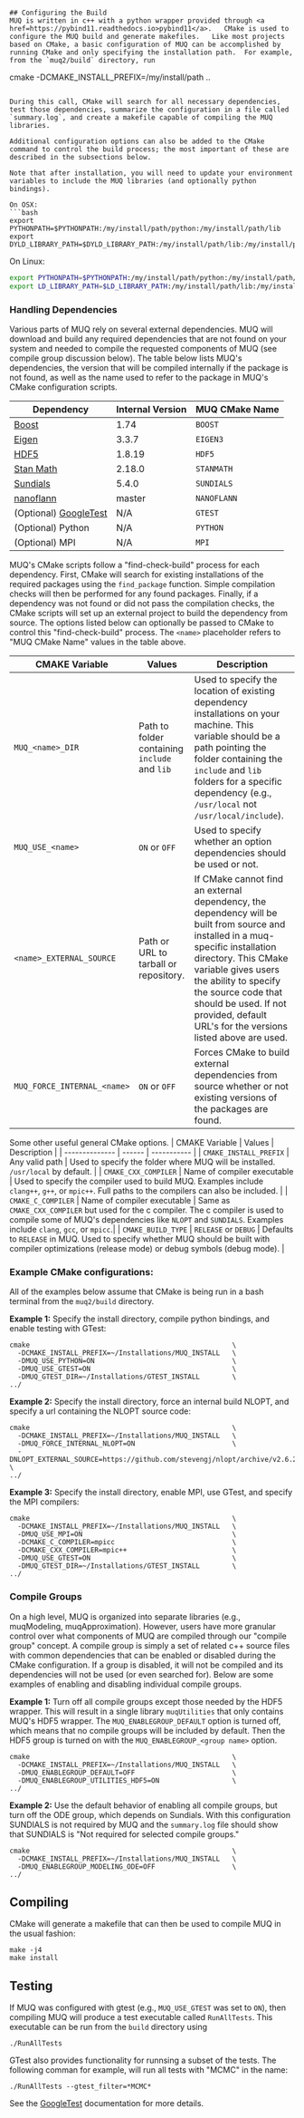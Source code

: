 ```

## Configuring the Build
MUQ is written in c++ with a python wrapper provided through <a href=https://pybind11.readthedocs.io>pybind11</a>.   CMake is used to configure the MUQ build and generate makefiles.   Like most projects based on CMake, a basic configuration of MUQ can be accomplished by running CMake and only specifying the installation path.  For example, from the `muq2/build` directory, run
```
cmake -DCMAKE_INSTALL_PREFIX=/my/install/path ..
```

During this call, CMake will search for all necessary dependencies, test those dependencies, summarize the configuration in a file called `summary.log`, and create a makefile capable of compiling the MUQ libraries.

Additional configuration options can also be added to the CMake command to control the build process; the most important of these are described in the subsections below.

Note that after installation, you will need to update your environment variables to include the MUQ libraries (and optionally python bindings).    

On OSX:
```bash
export PYTHONPATH=$PYTHONPATH:/my/install/path/python:/my/install/path/lib
export DYLD_LIBRARY_PATH=$DYLD_LIBRARY_PATH:/my/install/path/lib:/my/install/path/muq_external/lib
```

On Linux:
```bash
export PYTHONPATH=$PYTHONPATH:/my/install/path/python:/my/install/path/lib
export LD_LIBRARY_PATH=$LD_LIBRARY_PATH:/my/install/path/lib:/my/install/path/muq_external/lib
```

### Handling Dependencies
Various parts of MUQ rely on several external dependencies.  MUQ will download and build any required dependencies that are not found on your system and needed to compile the requested components of MUQ (see compile group discussion below).   The table below lists MUQ's dependencies, the version that will be compiled internally if the package is not found, as well as the name used to refer to the package in MUQ's CMake configuration scripts.

| Dependency | Internal Version | MUQ CMake Name |
| ---------- | -------------------- | -------------- |
| <a href=http://www.boost.org/>Boost</a> | 1.74 | `BOOST` |
| <a href=http://eigen.tuxfamily.org/>Eigen</a> | 3.3.7 | `EIGEN3` |
| <a href=http://www.hdfgroup.org/HDF5/>HDF5</a> | 1.8.19 | `HDF5` |
| <a href=http://mc-stan.org/>Stan Math</a> | 2.18.0 | `STANMATH` |
| <a href=https://computation.llnl.gov/projects/sundials>Sundials</a> | 5.4.0 | `SUNDIALS` |
| <a href=https://github.com/jlblancoc/nanoflann>nanoflann</a> | master | `NANOFLANN` |
| (Optional) <a href=https://github.com/google/googletest>GoogleTest</a> | N/A | `GTEST` |
| (Optional) Python | N/A | `PYTHON` |
| (Optional) MPI | N/A | `MPI` |

MUQ's CMake scripts follow a "find-check-build" process for each dependency.  First, CMake will search for existing installations of the required packages using the `find_package` function.   Simple compilation checks will then be performed for any found packages.  Finally, if a dependency was not found or did not pass the compilation checks, the CMake scripts will set up an external project to build the dependency from source.   The options listed below can optionally be passed to CMake to control this "find-check-build" process.  The `<name>` placeholder refers to "MUQ CMake Name" values in the table above.

| CMAKE Variable | Values | Description |
| -------------- | ------ | ----------- |
| `MUQ_<name>_DIR` | Path to folder containing `include` and `lib`| Used to specify the location of existing dependency installations on your machine.  This variable should be a path pointing the folder containing the `include` and `lib` folders for a specific dependency (e.g., `/usr/local` not `/usr/local/include`). |
| `MUQ_USE_<name>` | `ON` or `OFF` | Used to specify whether an option dependencies should be used or not. |
| `<name>_EXTERNAL_SOURCE` | Path or URL to tarball or repository. | If CMake cannot find an external dependency, the dependency will be built from source and installed in a muq-specific installation directory.  This CMake variable gives users the ability to specify the source code that should be used.  If not provided, default URL's for the versions listed above are used. |
| `MUQ_FORCE_INTERNAL_<name>` | `ON` or `OFF` | Forces CMake to build external dependencies from source whether or not existing versions of the packages are found. |

Some other useful general CMake options.
| CMAKE Variable | Values | Description |
| -------------- | ------ | ----------- |
| `CMAKE_INSTALL_PREFIX` | Any valid path | Used to specify the folder where MUQ will be installed.  `/usr/local` by default. |
| `CMAKE_CXX_COMPILER` | Name of compiler executable | Used to specify the compiler used to build MUQ.   Examples include `clang++`, `g++`, or `mpic++`.  Full paths to the compilers can also be included. |
| `CMAKE_C_COMPILER` | Name of compiler executable | Same as `CMAKE_CXX_COMPILER` but used for the c compiler.   The c compiler is used to compile some of MUQ's dependencies like `NLOPT` and `SUNDIALS`.   Examples include `clang`, `gcc`, or `mpicc`.|
| `CMAKE_BUILD_TYPE` | `RELEASE` or `DEBUG` | Defaults to `RELEASE` in MUQ.  Used to specify whether MUQ should be built with compiler optimizations (release mode) or debug symbols (debug mode). |

### Example CMake configurations:
All of the examples below assume that CMake is being run in a bash terminal from the `muq2/build` directory.  </br>

__Example 1:__ Specify the install directory, compile python bindings, and enable testing with GTest:
```
cmake                                                  \
  -DCMAKE_INSTALL_PREFIX=~/Installations/MUQ_INSTALL   \
  -DMUQ_USE_PYTHON=ON                                  \
  -DMUQ_USE_GTEST=ON                                   \
  -DMUQ_GTEST_DIR=~/Installations/GTEST_INSTALL        \
../
```

__Example 2:__ Specify the install directory, force an internal build NLOPT, and specify a url containing the NLOPT source code:
```
cmake                                                  \
  -DCMAKE_INSTALL_PREFIX=~/Installations/MUQ_INSTALL   \
  -DMUQ_FORCE_INTERNAL_NLOPT=ON                        \
  -DNLOPT_EXTERNAL_SOURCE=https://github.com/stevengj/nlopt/archive/v2.6.2.tar.gz \
../
```

__Example 3:__ Specify the install directory, enable MPI, use GTest, and specify the MPI compilers:
```
cmake                                                  \
  -DCMAKE_INSTALL_PREFIX=~/Installations/MUQ_INSTALL   \
  -DMUQ_USE_MPI=ON                                     \
  -DCMAKE_C_COMPILER=mpicc                             \
  -DCMAKE_CXX_COMPILER=mpic++                          \
  -DMUQ_USE_GTEST=ON                                   \
  -DMUQ_GTEST_DIR=~/Installations/GTEST_INSTALL        \
../
```

### Compile Groups
On a high level, MUQ is organized into separate libraries (e.g., muqModeling, muqApproximation). However, users have more granular control over what components of MUQ are compiled through our "compile group" concept.   A compile group is simply a set of related c++ source files with common dependencies that can be enabled or disabled during the CMake configuration.  If a group is disabled, it will not be compiled and its dependencies will not be used (or even searched for).   Below are some examples of enabling and disabling individual compile groups.

__Example 1:__ Turn off all compile groups except those needed by the HDF5 wrapper.  This will result in a single library `muqUtilities` that only contains MUQ's HDF5 wrapper.   The `MUQ_ENABLEGROUP_DEFAULT` option is turned off, which means that no compile groups will be included by default.  Then the HDF5 group is turned on with the `MUQ_ENABLEGROUP_<group name>` option.
```
cmake                                                  \
  -DCMAKE_INSTALL_PREFIX=~/Installations/MUQ_INSTALL   \
  -DMUQ_ENABLEGROUP_DEFAULT=OFF                        \
  -DMUQ_ENABLEGROUP_UTILITIES_HDF5=ON                  \
../
```

__Example 2:__ Use the default behavior of enabling all compile groups, but turn off the ODE group, which depends on Sundials.   With this configuration SUNDIALS is not required by MUQ and the `summary.log` file should show that SUNDIALS is "Not required for selected compile groups."
```
cmake                                                  \
  -DCMAKE_INSTALL_PREFIX=~/Installations/MUQ_INSTALL   \
  -DMUQ_ENABLEGROUP_MODELING_ODE=OFF                   \
../
```

## Compiling
CMake will generate a makefile that can then be used to compile MUQ in the usual fashion:
```
make -j4
make install
```

## Testing
If MUQ was configured with gtest (e.g., `MUQ_USE_GTEST` was set to `ON`), then compiling MUQ will produce a test executable called `RunAllTests`.   This executable can be run from the `build` directory using
```
./RunAllTests
```
GTest also provides functionality for runnsing a subset of the tests.  The following comman for example, will run all tests with "MCMC" in the name:
```
./RunAllTests --gtest_filter=*MCMC*
```
See the [GoogleTest](https://github.com/google/googletest/blob/master/googletest/docs/advanced.md#running-a-subset-of-the-tests) documentation for more details.
